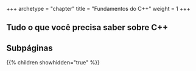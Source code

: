 +++
archetype = "chapter"
title = "Fundamentos do C++"
weight = 1
+++

## Tudo o que você precisa saber sobre C++

## Subpáginas

{{% children showhidden="true" %}}